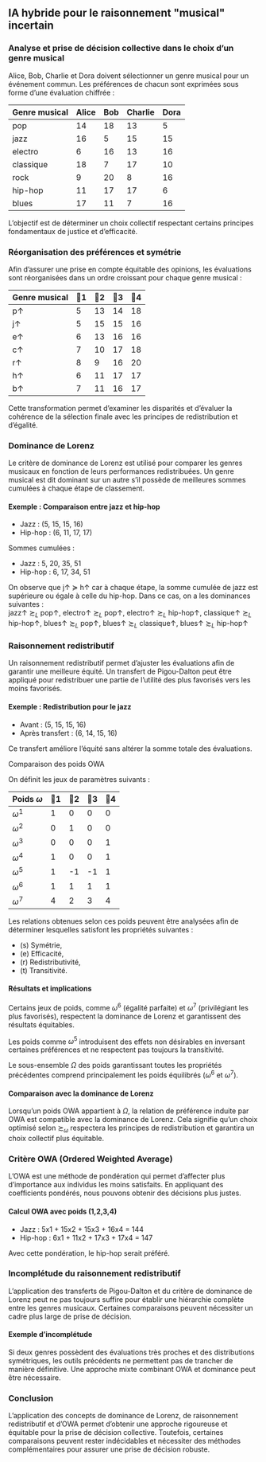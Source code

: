 ## IA hybride pour le raisonnement "musical" incertain

### Analyse et prise de décision collective dans le choix d’un genre musical

Alice, Bob, Charlie et Dora doivent sélectionner un genre musical pour un événement commun. Les préférences de chacun sont exprimées sous forme d’une évaluation chiffrée :

**Genre musical**| Alice | Bob | Charlie | Dora |
--- | --- | --- | --- | --- |
pop | 14 | 18 | 13 | 5 |
jazz | 16 | 5 | 15 | 15 |
electro | 6 | 16 | 13 | 16 |
classique | 18 | 7 | 17 | 10 |
rock | 9 | 20 | 8 | 16 |
hip-hop | 11 | 17 | 17 | 6 |
blues | 17 | 11 | 7 | 16 |

L’objectif est de déterminer un choix collectif respectant certains principes fondamentaux de justice et d’efficacité.

### Réorganisation des préférences et symétrie

Afin d’assurer une prise en compte équitable des opinions, les évaluations sont réorganisées dans un ordre croissant pour chaque genre musical :

**Genre musical**| 👤1 | 👤2 | 👤3 | 👤4 |
--- | --- | --- | --- | --- |
p↑ | 5 | 13 | 14 | 18 |
j↑ | 5 | 15 | 15 | 16 |
e↑ | 6 | 13 | 16 | 16 |
c↑ | 7 | 10 | 17 | 18 |
r↑ | 8 | 9 | 16 | 20 |
h↑ | 6 | 11 | 17 | 17 |
b↑ | 7 | 11 | 16 | 17 |

Cette transformation permet d’examiner les disparités et d’évaluer la cohérence de la sélection finale avec les principes de redistribution et d’égalité.

### Dominance de Lorenz

Le critère de dominance de Lorenz est utilisé pour comparer les genres musicaux en fonction de leurs performances redistribuées. Un genre musical est dit dominant sur un autre s’il possède de meilleures sommes cumulées à chaque étape de classement.

#### Exemple : Comparaison entre jazz et hip-hop

- Jazz : (5, 15, 15, 16)
- Hip-hop : (6, 11, 17, 17)

Sommes cumulées :
- Jazz : 5, 20, 35, 51
- Hip-hop : 6, 17, 34, 51

On observe que j↑ ≽ h↑ car à chaque étape, la somme cumulée de jazz est supérieure ou égale à celle du hip-hop.
Dans ce cas, on a les dominances suivantes :  
jazz↑ $\succsim_L$ ​pop↑, electro↑ $\succsim_L$ ​pop↑, electro↑ $\succsim_L$ hip-hop↑, classique↑ $\succsim_L$ ​hip-hop↑, blues↑ $\succsim_L$ ​pop↑, blues↑ $\succsim_L$ ​classique↑, blues↑ $\succsim_L$ ​hip-hop↑

### Raisonnement redistributif

Un raisonnement redistributif permet d’ajuster les évaluations afin de garantir une meilleure équité. Un transfert de Pigou-Dalton peut être appliqué pour redistribuer une partie de l’utilité des plus favorisés vers les moins favorisés.

#### Exemple : Redistribution pour le jazz
- Avant : (5, 15, 15, 16)
- Après transfert : (6, 14, 15, 16)

Ce transfert améliore l’équité sans altérer la somme totale des évaluations.

Comparaison des poids OWA

On définit les jeux de paramètres suivants :


Poids $\omega$| 👤1 | 👤2 | 👤3 | 👤4 |
--- | --- | --- | --- | --- |
$\omega^1$ | 1 | 0 | 0 | 0 |
$\omega^2$ | 0 | 1 | 0 | 0 |
$\omega^3$ | 0 | 0 | 0 | 1 |
$\omega^4$ | 1 | 0 | 0 | 1 |
$\omega^5$ | 1 | -1 | -1 | 1 |
$\omega^6$ | 1 | 1 | 1 | 1 |
$\omega^7$ | 4 | 2 | 3 | 4 |

Les relations obtenues selon ces poids peuvent être analysées afin de déterminer lesquelles satisfont les propriétés suivantes :

- (s) Symétrie,
- (e) Efficacité,
- (r) Redistributivité,
- (t) Transitivité.

#### Résultats et implications

Certains jeux de poids, comme $\omega^6$ (égalité parfaite) et $\omega^7$ (privilégiant les plus favorisés), respectent la dominance de Lorenz et garantissent des résultats équitables.

Les poids comme $\omega^5$ introduisent des effets non désirables en inversant certaines préférences et ne respectent pas toujours la transitivité.

Le sous-ensemble $\Omega$ des poids garantissant toutes les propriétés précédentes comprend principalement les poids équilibrés ($\omega^6$ et $\omega^7$).

#### Comparaison avec la dominance de Lorenz

Lorsqu’un poids OWA appartient à $\Omega$, la relation de préférence induite par OWA est compatible avec la dominance de Lorenz. Cela signifie qu’un choix optimisé selon $\succsim_\omega$ respectera les principes de redistribution et garantira un choix collectif plus équitable.

### Critère OWA (Ordered Weighted Average)

L’OWA est une méthode de pondération qui permet d’affecter plus d’importance aux individus les moins satisfaits. En appliquant des coefficients pondérés, nous pouvons obtenir des décisions plus justes.

#### Calcul OWA avec poids (1,2,3,4)

- Jazz : 5x1 + 15x2 + 15x3 + 16x4 = 144
- Hip-hop : 6x1 + 11x2 + 17x3 + 17x4 = 147

Avec cette pondération, le hip-hop serait préféré.

### Incomplétude du raisonnement redistributif

L’application des transferts de Pigou-Dalton et du critère de dominance de Lorenz peut ne pas toujours suffire pour établir une hiérarchie complète entre les genres musicaux. Certaines comparaisons peuvent nécessiter un cadre plus large de prise de décision.

#### Exemple d’incomplétude
Si deux genres possèdent des évaluations très proches et des distributions symétriques, les outils précédents ne permettent pas de trancher de manière définitive. Une approche mixte combinant OWA et dominance peut être nécessaire.

### Conclusion

L’application des concepts de dominance de Lorenz, de raisonnement redistributif et d’OWA permet d’obtenir une approche rigoureuse et équitable pour la prise de décision collective. Toutefois, certaines comparaisons peuvent rester indécidables et nécessiter des méthodes complémentaires pour assurer une prise de décision robuste.

